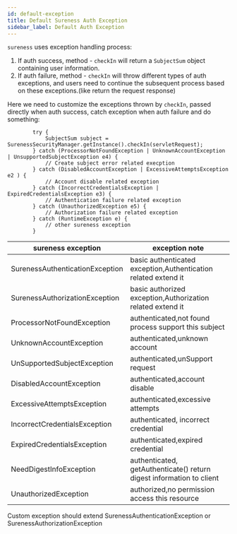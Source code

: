 ```yaml
---
id: default-exception  
title: Default Sureness Auth Exception      
sidebar_label: Default Auth Exception  
---
```


`sureness` uses exception handling process:  
1. If auth success, method - `checkIn` will return a `SubjectSum` object containing user information.  
2. If auth failure, method - `checkIn` will throw different types of auth exceptions, 
and users need to continue the subsequent process based on these exceptions.(like return the request response)  

Here we need to customize the exceptions thrown by `checkIn`, 
passed directly when auth success, catch exception when auth failure and do something:   

```
        try {
            SubjectSum subject = SurenessSecurityManager.getInstance().checkIn(servletRequest);
        } catch (ProcessorNotFoundException | UnknownAccountException | UnsupportedSubjectException e4) {
            // Create subject error related execption 
        } catch (DisabledAccountException | ExcessiveAttemptsException e2 ) {
            // Account disable related exception
        } catch (IncorrectCredentialsException | ExpiredCredentialsException e3) {
            // Authentication failure related exception
        } catch (UnauthorizedException e5) {
            // Authorization failure related exception
        } catch (RuntimeException e) {
            // other sureness exception
        }
```

sureness exception                     | exception note
---                                    | ---
SurenessAuthenticationException        |  basic authenticated exception,Authentication related extend it
SurenessAuthorizationException         | basic authorized exception,Authorization related extend it
ProcessorNotFoundException             | authenticated,not found process support this subject
UnknownAccountException                | authenticated,unknown account
UnSupportedSubjectException            | authenticated,unSupport request
DisabledAccountException               | authenticated,account disable
ExcessiveAttemptsException             | authenticated,excessive attempts
IncorrectCredentialsException          | authenticated, incorrect credential
ExpiredCredentialsException            | authenticated,expired credential
NeedDigestInfoException                | authenticated, getAuthenticate() return digest information to client
UnauthorizedException                  | authorized,no permission access this resource

Custom exception should extend SurenessAuthenticationException or SurenessAuthorizationException  